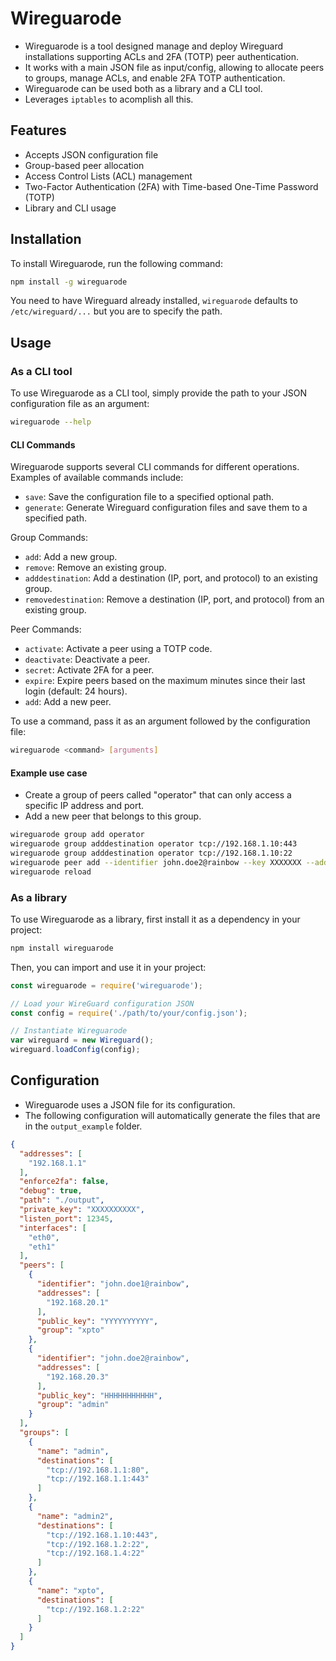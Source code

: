 # Wireguarode

* Wireguarode is a tool designed manage and deploy Wireguard installations supporting ACLs and 2FA (TOTP) peer authentication.
* It works with a main JSON file as input/config, allowing to allocate peers to groups, manage ACLs, and enable 2FA TOTP authentication.
* Wireguarode can be used both as a library and a CLI tool.
* Leverages `iptables` to acomplish all this.

## Features

- Accepts JSON configuration file
- Group-based peer allocation
- Access Control Lists (ACL) management
- Two-Factor Authentication (2FA) with Time-based One-Time Password (TOTP)
- Library and CLI usage

## Installation

To install Wireguarode, run the following command:

```bash
npm install -g wireguarode
```

You need to have Wireguard already installed, `wireguarode` defaults to `/etc/wireguard/...` but you are to specify the path.

## Usage

### As a CLI tool

To use Wireguarode as a CLI tool, simply provide the path to your JSON configuration file as an argument:

```bash
wireguarode --help
```

#### CLI Commands

Wireguarode supports several CLI commands for different operations. Examples of available commands include:

- `save`: Save the configuration file to a specified optional path.
- `generate`: Generate Wireguard configuration files and save them to a specified path.

Group Commands:

- `add`: Add a new group.
- `remove`: Remove an existing group.
- `adddestination`: Add a destination (IP, port, and protocol) to an existing group.
- `removedestination`: Remove a destination (IP, port, and protocol) from an existing group.

Peer Commands:

- `activate`: Activate a peer using a TOTP code.
- `deactivate`: Deactivate a peer.
- `secret`: Activate 2FA for a peer.
- `expire`: Expire peers based on the maximum minutes since their last login (default: 24 hours).
- `add`: Add a new peer.

To use a command, pass it as an argument followed by the configuration file:

```bash
wireguarode <command> [arguments]
```

#### Example use case

* Create a group of peers called "operator" that can only access a specific IP address and port.
* Add a new peer that belongs to this group.

```bash
wireguarode group add operator
wireguarode group adddestination operator tcp://192.168.1.10:443
wireguarode group adddestination operator tcp://192.168.1.10:22
wireguarode peer add --identifier john.doe2@rainbow --key XXXXXXX --address 10.15.12.4 --group operator
wireguarode reload
```

### As a library

To use Wireguarode as a library, first install it as a dependency in your project:

```bash
npm install wireguarode
```

Then, you can import and use it in your project:

```javascript
const wireguarode = require('wireguarode');

// Load your WireGuard configuration JSON
const config = require('./path/to/your/config.json');

// Instantiate Wireguarode 
var wireguard = new Wireguard();
wireguard.loadConfig(config);
```

## Configuration

* Wireguarode uses a JSON file for its configuration.
* The following configuration will automatically generate the files that are in the `output_example` folder.

```json
{
  "addresses": [
    "192.168.1.1"
  ],
  "enforce2fa": false,
  "debug": true,
  "path": "./output",
  "private_key": "XXXXXXXXXX",
  "listen_port": 12345,
  "interfaces": [
    "eth0",
    "eth1"
  ],
  "peers": [
    {
      "identifier": "john.doe1@rainbow",
      "addresses": [
        "192.168.20.1"
      ],
      "public_key": "YYYYYYYYYY",
      "group": "xpto"
    },
    {
      "identifier": "john.doe2@rainbow",
      "addresses": [
        "192.168.20.3"
      ],
      "public_key": "HHHHHHHHHHH",
      "group": "admin"
    }
  ],
  "groups": [
    {
      "name": "admin",
      "destinations": [
        "tcp://192.168.1.1:80",
        "tcp://192.168.1.1:443"
      ]
    },
    {
      "name": "admin2",
      "destinations": [
        "tcp://192.168.1.10:443",
        "tcp://192.168.1.2:22",
        "tcp://192.168.1.4:22"
      ]
    },
    {
      "name": "xpto",
      "destinations": [
        "tcp://192.168.1.2:22"
      ]
    }
  ]
}
```